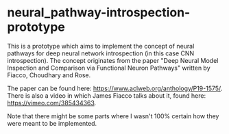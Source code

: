 # neural_pathway-introspection-prototype

This is a prototype which aims to implement the concept of neural pathways for deep neural network introspection (in this case CNN introspection). The concept originates from the paper "Deep Neural Model Inspection and Comparison via Functional Neuron Pathways" written by Fiacco, Choudhary and Rose.

The paper can be found here: <https://www.aclweb.org/anthology/P19-1575/>.  
There is also a video in which James Fiacco talks about it, found here: <https://vimeo.com/385434363>.

Note that there might be some parts where I wasn't 100% certain how they were meant to be implemented.
